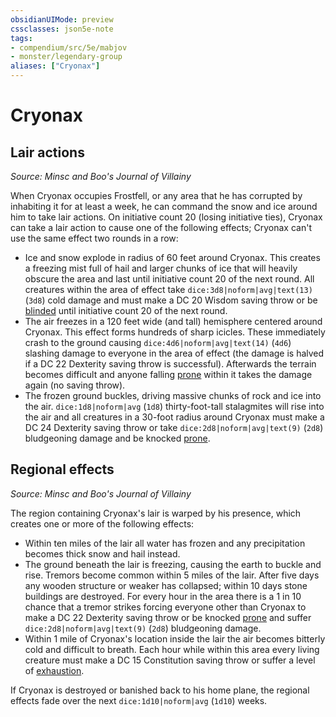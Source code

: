 ```yaml
---
obsidianUIMode: preview
cssclasses: json5e-note
tags:
- compendium/src/5e/mabjov
- monster/legendary-group
aliases: ["Cryonax"]
---
```

# Cryonax

## Lair actions
_Source: Minsc and Boo's Journal of Villainy_

When Cryonax occupies Frostfell, or any area that he has corrupted by inhabiting it for at least a week, he can command the snow and ice around him to take lair actions. On initiative count 20 (losing initiative ties), Cryonax can take a lair action to cause one of the following effects; Cryonax can't use the same effect two rounds in a row:

- Ice and snow explode in radius of 60 feet around Cryonax. This creates a freezing mist full of hail and larger chunks of ice that will heavily obscure the area and last until initiative count 20 of the next round. All creatures within the area of effect take `dice:3d8|noform|avg|text(13)` (`3d8`) cold damage and must make a DC 20 Wisdom saving throw or be [blinded](2-Mechanics/CLI/rules/conditions.md#Blinded) until initiative count 20 of the next round.  
- The air freezes in a 120 feet wide (and tall) hemisphere centered around Cryonax. This effect forms hundreds of sharp icicles. These immediately crash to the ground causing `dice:4d6|noform|avg|text(14)` (`4d6`) slashing damage to everyone in the area of effect (the damage is halved if a DC 22 Dexterity saving throw is successful). Afterwards the terrain becomes difficult and anyone falling [prone](2-Mechanics/CLI/rules/conditions.md#Prone) within it takes the damage again (no saving throw).  
- The frozen ground buckles, driving massive chunks of rock and ice into the air. `dice:1d8|noform|avg` (`1d8`) thirty-foot-tall stalagmites will rise into the air and all creatures in a 30-foot radius around Cryonax must make a DC 24 Dexterity saving throw or take `dice:2d8|noform|avg|text(9)` (`2d8`) bludgeoning damage and be knocked [prone](2-Mechanics/CLI/rules/conditions.md#Prone).  

## Regional effects
_Source: Minsc and Boo's Journal of Villainy_

The region containing Cryonax's lair is warped by his presence, which creates one or more of the following effects:

- Within ten miles of the lair all water has frozen and any precipitation becomes thick snow and hail instead.  
- The ground beneath the lair is freezing, causing the earth to buckle and rise. Tremors become common within 5 miles of the lair. After five days any wooden structure or weaker has collapsed; within 10 days stone buildings are destroyed. For every hour in the area there is a 1 in 10 chance that a tremor strikes forcing everyone other than Cryonax to make a DC 22 Dexterity saving throw or be knocked [prone](2-Mechanics/CLI/rules/conditions.md#Prone) and suffer `dice:2d8|noform|avg|text(9)` (`2d8`) bludgeoning damage.  
- Within 1 mile of Cryonax's location inside the lair the air becomes bitterly cold and difficult to breath. Each hour while within this area every living creature must make a DC 15 Constitution saving throw or suffer a level of [exhaustion](2-Mechanics/CLI/rules/conditions.md#Exhaustion).  

If Cryonax is destroyed or banished back to his home plane, the regional effects fade over the next `dice:1d10|noform|avg` (`1d10`) weeks.